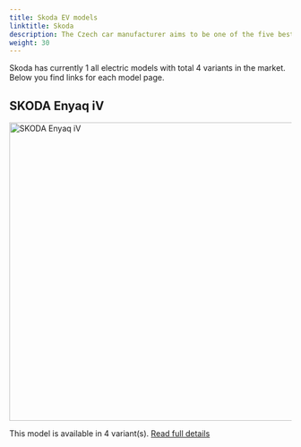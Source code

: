 ```yaml
---
title: Skoda EV models
linktitle: Skoda
description: The Czech car manufacturer aims to be one of the five best-selling brands in Europe by 2030, and the company plans to become the leading European brand in the growth regions of India, Russia and North Africa. 
weight: 30
---
```

 Skoda has currently 1 all electric models with total 4 variants in the market. Below you find links for each model page.


## SKODA Enyaq iV

<a href="enyaq_iv"><img src="https://media.evkx.net/multimedia/models/skoda/enyaq_iv/enyaq_coupé_rs_iv/main_1_st.jpg" width="800" height="533" alt="SKODA Enyaq iV" ></a>

This model is available in 4 variant(s). 
[Read full details](enyaq_iv/)
